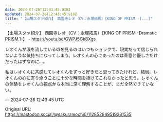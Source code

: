 ```yaml
---
date: 2024-07-26T12:43:45.918Z
updated: 2024-07-26T12:43:45.918Z
title: "【出場スタァ紹介】 西園寺レオ（CV：永塚拓馬）【KING OF PRISM -[...]"
---
```


<p>【出場スタァ紹介】 西園寺レオ（CV：永塚拓馬）【KING OF PRISM -Dramatic PRISM.1-】 - <a href="https://youtu.be/GWPJ5GkBXgs" target="_blank" rel="nofollow noopener" translate="no"><span class="invisible">https://</span><span class="">youtu.be/GWPJ5GkBXgs</span><span class="invisible"></span></a></p><p>レオくんが涙を流しているのを見るのはいつもショックで、現実だって信じられないような気持ちになってしまう。レオくんの心にあったのは善意と優しさだけだったはずなのに…。</p><p>私はレオくんに共感してレオくんをずっと好きだと思ってきたけれど、結局、レオくんの心に寄り添うことに十分な時間を掛けてこれなかったと思う。レオくんの体験をレオくんの視点から本当に深く理解することが、まだ全然できていない。</p>

&mdash; 2024-07-26 12:43:45 UTC

Original URL: https://mastodon.social/@sakuramochi0/112852849519231535
